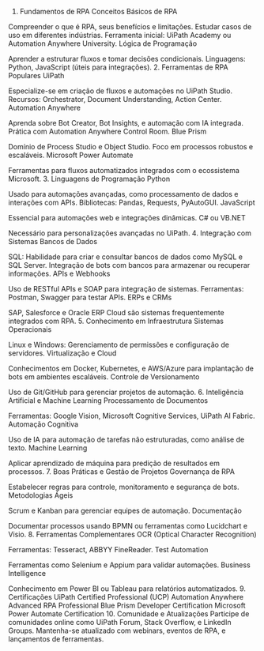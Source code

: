 
1. Fundamentos de RPA
Conceitos Básicos de RPA

Compreender o que é RPA, seus benefícios e limitações.
Estudar casos de uso em diferentes indústrias.
Ferramenta inicial: UiPath Academy ou Automation Anywhere University.
Lógica de Programação

Aprender a estruturar fluxos e tomar decisões condicionais.
Linguagens: Python, JavaScript (úteis para integrações).
2. Ferramentas de RPA Populares
UiPath

Especialize-se em criação de fluxos e automações no UiPath Studio.
Recursos: Orchestrator, Document Understanding, Action Center.
Automation Anywhere

Aprenda sobre Bot Creator, Bot Insights, e automação com IA integrada.
Prática com Automation Anywhere Control Room.
Blue Prism

Domínio de Process Studio e Object Studio.
Foco em processos robustos e escaláveis.
Microsoft Power Automate

Ferramentas para fluxos automatizados integrados com o ecossistema Microsoft.
3. Linguagens de Programação
Python

Usado para automações avançadas, como processamento de dados e interações com APIs.
Bibliotecas: Pandas, Requests, PyAutoGUI.
JavaScript

Essencial para automações web e integrações dinâmicas.
C# ou VB.NET

Necessário para personalizações avançadas no UiPath.
4. Integração com Sistemas
Bancos de Dados

SQL: Habilidade para criar e consultar bancos de dados como MySQL e SQL Server.
Integração de bots com bancos para armazenar ou recuperar informações.
APIs e Webhooks

Uso de RESTful APIs e SOAP para integração de sistemas.
Ferramentas: Postman, Swagger para testar APIs.
ERPs e CRMs

SAP, Salesforce e Oracle ERP Cloud são sistemas frequentemente integrados com RPA.
5. Conhecimento em Infraestrutura
Sistemas Operacionais

Linux e Windows: Gerenciamento de permissões e configuração de servidores.
Virtualização e Cloud

Conhecimentos em Docker, Kubernetes, e AWS/Azure para implantação de bots em ambientes escaláveis.
Controle de Versionamento

Uso de Git/GitHub para gerenciar projetos de automação.
6. Inteligência Artificial e Machine Learning
Processamento de Documentos

Ferramentas: Google Vision, Microsoft Cognitive Services, UiPath AI Fabric.
Automação Cognitiva

Uso de IA para automação de tarefas não estruturadas, como análise de texto.
Machine Learning

Aplicar aprendizado de máquina para predição de resultados em processos.
7. Boas Práticas e Gestão de Projetos
Governança de RPA

Estabelecer regras para controle, monitoramento e segurança de bots.
Metodologias Ágeis

Scrum e Kanban para gerenciar equipes de automação.
Documentação

Documentar processos usando BPMN ou ferramentas como Lucidchart e Visio.
8. Ferramentas Complementares
OCR (Optical Character Recognition)

Ferramentas: Tesseract, ABBYY FineReader.
Test Automation

Ferramentas como Selenium e Appium para validar automações.
Business Intelligence

Conhecimento em Power BI ou Tableau para relatórios automatizados.
9. Certificações
UiPath Certified Professional (UCP)
Automation Anywhere Advanced RPA Professional
Blue Prism Developer Certification
Microsoft Power Automate Certification
10. Comunidade e Atualizações
Participe de comunidades online como UiPath Forum, Stack Overflow, e LinkedIn Groups.
Mantenha-se atualizado com webinars, eventos de RPA, e lançamentos de ferramentas.